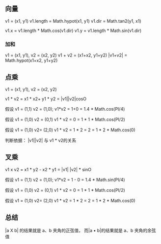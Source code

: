 ## 向量
v1 = (x1, y1)
v1.length = Math.hypot(x1, y1)
v1.dir = Math.tan2(y1, x1)

v1.x = v1.length * Math.cos(v1.dir)
v1.y = v1.length * Math.sin(v1.dir)

### 加和
v1 = (x1, y1), v2 = (x2, y2)
v1 + v2 = (x1+x2, y1+y2) 
|v1+v2| = Math.hypot(x1+x2, y1+y2)


## 点乘

v1 = (x1, y1), v2 = (x2, y2)

v1 * v2 =  x1 * x2+ y1 * y2 = |v1||v2|cosO

假设 v1 = (1,1) v2 = (1,0);
v1*v2 = 1+0 = 1.4 * Math.cos(PI/4) 

假设  v1 = (1,0)  v2 = (0,1)
v1 * v2 = 0 = 1 * 1 * Math.cos(PI/2)  

假设 v1 = (1,0) v2= (2,0)
v1 * v2 = 1 * 2 = 2 = 1 * 2 * Math.cos(0)

判断依据： |v1||v2| 与 v1 * v2的关系


## 叉乘
v1 x v2 = x1 * y2 - x2 * y1 = |v1| |v2| * sinO

假设 v1 = (1,1) v2 = (1,0);
v1*v2 = 1 - 0 = 1.4 * Math.sin(PI/4) 

假设  v1 = (1,0)  v2 = (0,1)
v1 * v2 = 0 = 1 * 1 * Math.cos(PI/2)  

假设 v1 = (1,0) v2= (2,0)
v1 * v2 = 1 * 2 = 2 = 1 * 2 * Math.cos(0)


## 总结

|a X b| 的结果就是 a、b 夹角的正弦值，
而|a • b|的结果就是 a、b 夹角的余弦值
